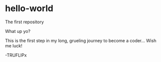# hello-world
The first repository

What up yo?

This is the first step in my long, grueling journey to become a coder... Wish me luck!

-TRUFLIPx
